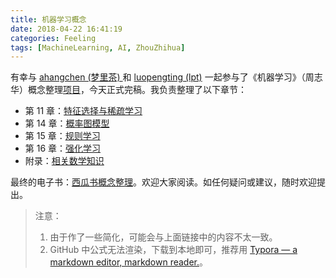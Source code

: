 ```yaml
---
title: 机器学习概念
date: 2018-04-22 16:41:19
categories: Feeling
tags: [MachineLearning, AI, ZhouZhihua]
---
```


有幸与 [ahangchen (梦里茶) ](https://github.com/ahangchen)和 [luopengting (lpt)](https://github.com/luopengting) 一起参与了《机器学习》（周志华）概念整理[项目](https://github.com/ahangchen/windy-afternoon/blob/master/ml/melon/README.md)，今天正式完稿。我负责整理了以下章节：

- 第 11 章：[特征选择与稀疏学习](https://github.com/hscspring/Note_ML/blob/master/ZhouZhihua-MLConcepts/ch11.md)
- 第 14 章：[概率图模型](https://github.com/hscspring/Note_ML/blob/master/ZhouZhihua-MLConcepts/ch14.md)
- 第 15 章：[规则学习](https://github.com/hscspring/Note_ML/blob/master/ZhouZhihua-MLConcepts/ch15.md)
- 第 16 章：[强化学习](https://github.com/hscspring/Note_ML/blob/master/ZhouZhihua-MLConcepts/ch16.md)
- 附录：[相关数学知识](https://github.com/hscspring/Note_ML/blob/master/ZhouZhihua-MLConcepts/ch17.md)

最终的电子书：[西瓜书概念整理](https://ahangchen.gitbooks.io/windy-afternoon/content/ml/melon/)。欢迎大家阅读。如任何疑问或建议，随时欢迎提出。

> 注意：
>
> 1. 由于作了一些简化，可能会与上面链接中的内容不太一致。
> 2. GitHub 中公式无法渲染，下载到本地即可，推荐用 [Typora — a markdown editor, markdown reader.](https://typora.io/)。



